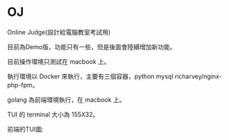 # OJ
Online Judge(設計給電腦教室考試用)

目前為Demo版，功能只有一些，但是後面會陸續增加新功能。

目前操作環境只測試在 macbook 上。

執行環境以 Docker 來執行，主要有三個容器，python mysql richarvey/nginx-php-fpm。

golang 為前端環境執行，在 macbook 上。

TUI 的 terminal 大小為 155X32。

前端的TUI圖:


